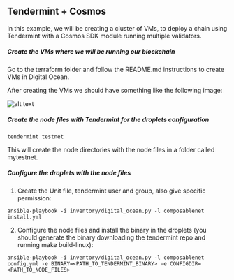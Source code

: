 ## Tendermint + Cosmos

In this example, we will be creating a cluster of VMs, to deploy a chain using Tendermint with a Cosmos SDK module running multiple validators.

##### Create the VMs where we will be running our blockchain

Go to the terraform folder and follow the README.md instructions to create VMs in Digital Ocean.

After creating the VMs we should have something like the following image:

![alt text](https://s12.gifyu.com/images/ScHwj.png "DO Droplets created")

##### Create the node files with Tendermint for the droplets configuration

```
tendermint testnet
```

This will create the node directories with the node files in a folder called mytestnet.

##### Configure the droplets with the node files

1. Create the Unit file, tendermint user and group, also give specific permission:

```
ansible-playbook -i inventory/digital_ocean.py -l composablenet install.yml
```

2. Configure the node files and install the binary in the droplets (you should generate the binary downloading the tendermint repo and running make build-linux):
```
ansible-playbook -i inventory/digital_ocean.py -l composablenet config.yml -e BINARY=<PATH_TO_TENDERMINT_BINARY> -e CONFIGDIR=<PATH_TO_NODE_FILES>
```
